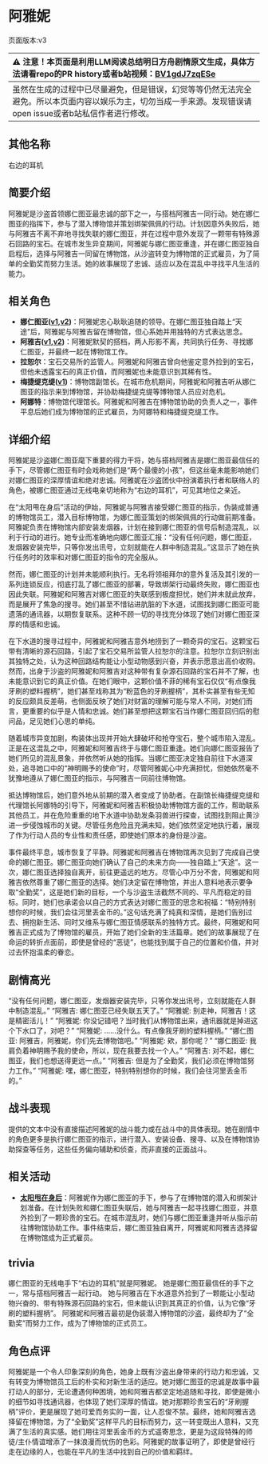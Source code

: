 # 阿雅妮
页面版本:v3
 

| :warning: 注意！本页面是利用LLM阅读总结明日方舟剧情原文生成，具体方法请看repo的PR history或者b站视频：[BV1gdJ7zqESe](https://www.bilibili.com/video/BV1gdJ7zqESe/)         |
|:----------------------------|
| 虽然在生成的过程中已尽量避免，但是错误，幻觉等等仍然无法完全避免。所以本页面内容以娱乐为主，切勿当成一手来源。发现错误请open issue或者b站私信作者进行修改。|



## 其他名称
右边的耳机
## 简要介绍
阿雅妮是沙盗首领娜仁图亚最忠诚的部下之一，与搭档阿雅吉一同行动。她在娜仁图亚的指挥下，参与了潜入博物馆并策划绑架佩佩的行动。计划因意外失败后，她与阿雅吉不离不弃地寻找失联的娜仁图亚，并在过程中意外发现了一颗带有特殊源石回路的宝石。在城市发生异变期间，阿雅妮与娜仁图亚重逢，并在娜仁图亚独自启程后，选择与阿雅吉一同留在博物馆，从沙盗转变为博物馆的正式雇员，为了简单的全勤奖而努力生活。她的故事展现了忠诚、适应以及在混乱中寻找平凡生活的能力。
## 相关角色
-   **娜仁图亚([v1](../chars/char_4138_narant.md),[v2](char_4138_narant.md))**：阿雅妮忠心耿耿追随的领导。在娜仁图亚独自踏上“天途”后，阿雅妮与阿雅吉留在博物馆，但心系她并用独特的方式表达思念。
-   **阿雅吉([v1](../chars/extended_char_a_ya_ji.md),[v2](extended_char_a_ya_ji.md))**：阿雅妮默契的搭档，两人形影不离，共同执行任务、寻找娜仁图亚，并最终一起在博物馆工作。
-   **拉恕尔**：宝石交易所的监管人。阿雅妮和阿雅吉曾向他鉴定意外捡到的宝石，但他未透露宝石的真正价值，而阿雅妮也未能意识到其稀有性。
-   **梅捷缇克缇([v1](../chars/extended_char_mei_jie_ti_ke_ti.md))**：博物馆副馆长。在城市危机期间，阿雅妮和阿雅吉听从娜仁图亚的指示来到博物馆，并协助梅捷缇克缇等博物馆人员应对危机。
-   **阿娜特**：博物馆代理馆长。阿雅妮和阿雅吉在博物馆协助的负责人之一，事件平息后她们成为博物馆的正式雇员，为阿娜特和梅捷缇克缇工作。
## 详细介绍
阿雅妮是沙盗娜仁图亚麾下重要的得力干将，她与搭档阿雅吉是娜仁图亚最信任的手下，尽管娜仁图亚有时会戏称她们是“两个最傻的小孩”，但这丝毫未能影响她们对娜仁图亚的深厚情谊和绝对忠诚。阿雅妮在沙盗团伙中扮演着执行者和联络人的角色，被娜仁图亚通过无线电亲切地称为“右边的耳机”，可见其地位之亲近。

在“太阳甩在身后”活动的伊始，阿雅妮与阿雅吉接受娜仁图亚的指示，伪装成普通的博物馆员工，潜入目标博物馆，为娜仁图亚策划的绑架佩佩的行动做前期准备。阿雅妮负责在博物馆内部安装发烟器，计划在接到娜仁图亚的信号后制造混乱，以利于行动的进行。她专业而准确地向娜仁图亚汇报：“没有任何问题，娜仁图亚，发烟器安装完毕，只等你发出讯号，立刻就能在人群中制造混乱。”这显示了她在执行任务时的效率和对娜仁图亚的指令的完全服从。

然而，娜仁图亚的计划并未能顺利执行。无名将领祖拜尔的意外复活及其引发的一系列连锁反应，彻底打乱了娜仁图亚的部署，导致绑架行动最终失败，娜仁图亚也因此失联。阿雅妮和阿雅吉对娜仁图亚的失联感到极度担忧，她们并未就此放弃，而是展开了焦急的搜寻。她们甚至不惜钻进肮脏的下水道，试图找到娜仁图亚可能遗落的通讯器，以期恢复联系。这种不顾一切的寻找充分体现了她们对娜仁图亚深厚的情感和忠诚。

在下水道的搜寻过程中，阿雅妮和阿雅吉意外地捞到了一颗奇异的宝石。这颗宝石带有清晰的源石回路，引起了宝石交易所监管人拉恕尔的注意。拉恕尔立刻识别出其独特之处，认为这种回路结构能让小型动物感到兴奋，并表示愿意出高价收购。然而，出身于沙盗的阿雅妮和阿雅吉对这种带有复杂源石回路的宝石并不了解，也未能意识到它的真正价值。在她们眼中，这颗价值不菲的稀有宝石仅仅“有点像我牙刷的塑料握柄”，她们甚至戏称其为“粉蓝色的牙刷握柄”，其朴实甚至有些无知的反应颇具反差萌，也侧面反映了她们对财富的理解可能与常人不同，对她们而言，更重要的似乎是人情和忠诚。她们甚至想把这颗宝石当作娜仁图亚回归后的慰问品，足见她们心思的单纯。

随着城市异变加剧，构装体出现并开始大肆破坏和抢夺宝石，整个城市陷入混乱。正是在这混乱之中，阿雅妮和阿雅吉终于与娜仁图亚重逢。她们向娜仁图亚报告了她们所见的混乱景象，并依然听从她的指挥。当娜仁图亚决定独自前往下水道深处，追寻她口中的“神明赐予的使命”时，尽管阿雅妮心中充满担忧，但她依然毫不犹豫地遵从了娜仁图亚的指示，与阿雅吉一同前往博物馆。

抵达博物馆后，她们意外地从前期的潜入者变成了协助者。在副馆长梅捷缇克缇和代理馆长阿娜特的引导下，阿雅妮和阿雅吉积极协助博物馆方面的工作，帮助联系其他员工，并在危险重重的地下水道中协助发条羽兽进行探查，试图找到阻止黄沙进一步侵蚀城市的关键。尽管任务危险且充满未知，她们依然坚定地执行着，展现了作为行动人员的专业性和责任感，即使她们原本的身份是沙盗。

事件最终平息，城市恢复了平静。阿雅妮和阿雅吉在博物馆再次见到了完成自己使命的娜仁图亚。娜仁图亚向她们确认了自己的未来方向——独自踏上“天途”。这一次，娜仁图亚选择独自离开，前往更遥远的地方。尽管心中万分不舍，阿雅妮和阿雅吉依然尊重了娜仁图亚的选择。她们决定留在博物馆，并出人意料地表示要争取“全勤奖”，这是她们新的目标，一个与沙盗生活截然不同的、平凡而稳定的目标。同时，她们也承诺会以自己的方式表达对娜仁图亚的思念和祝福：“特别特别想你的时候，我们会往河里丢金币的。”这句话充满了纯真和深情，是她们告别过去、拥抱新生活、同时又维系与娜仁图亚情感联系的独特方式。最终，阿雅妮和阿雅吉正式成为了博物馆的雇员，开始了她们全新的生活篇章。她们的故事展现了在命运的转折点面前，即使是曾经的“恶徒”，也能找到属于自己的位置和价值，并对过去怀抱温柔的眷恋。
## 剧情高光
“没有任何问题，娜仁图亚，发烟器安装完毕，只等你发出讯号，立刻就能在人群中制造混乱。”
“阿雅吉: 娜仁图亚已经失联五天了。”
“阿雅妮: 别走神，阿雅吉！这是精密活儿！”
“阿雅妮: 你没记错吧？当时我们从博物馆出来，通讯器就是掉进这个下水口了，对吧？”
“阿雅妮: ......没什么。有点像我牙刷的塑料握柄。”
“娜仁图亚: 阿雅吉，阿雅妮，你们先去博物馆吧。”
“阿雅妮: 欸，那你呢？”
“娜仁图亚: 我肩负着神明赐予我的使命，所以，现在我要去找一个人。”
“阿雅吉: 对不起，娜仁图亚，我们也想送得更远一点。”
“阿雅吉: 但是为了全勤奖，我们必须在博物馆努力工作。”
“阿雅妮: 嘿，娜仁图亚，特别特别想你的时候，我们会往河里丢金币的。”
## 战斗表现
提供的文本中没有直接描述阿雅妮的战斗能力或在战斗中的具体表现。她在剧情中的角色更多是执行娜仁图亚的指示，进行潜入、安装设备、搜寻、以及在博物馆协助探查等任务，这些任务偏向辅助和侦查，而非直接的正面战斗。
## 相关活动
-   **[太阳甩在身后](../stories/act35side.md)**：阿雅妮作为娜仁图亚的手下，参与了在博物馆的潜入和绑架计划准备。在计划失败和娜仁图亚失联后，她与阿雅吉一起寻找娜仁图亚，并意外捡到了一颗珍贵的宝石。在城市混乱时，她们与娜仁图亚重逢并听从指示前往博物馆协助工作。事件结束后，娜仁图亚独自离开，阿雅妮和阿雅吉选择留在博物馆成为正式雇员。
## trivia
娜仁图亚的无线电手下“右边的耳机”就是阿雅妮。
她是娜仁图亚最信任的手下之一，常与搭档阿雅吉一起行动。
她与阿雅吉在下水道意外捡到了一颗能让小型动物兴奋的、带有特殊源石回路的宝石，但未能认识到其真正的价值，认为它像“牙刷的塑料握柄”。
阿雅妮和阿雅吉最初是伪装潜入博物馆的沙盗，最终却为了“全勤奖”而努力工作，成为了博物馆的正式员工。
## 角色点评
阿雅妮是一个令人印象深刻的角色，她身上既有沙盗出身带来的行动力和忠诚，又有转变为博物馆员工后的朴实和对新生活的适应。她对娜仁图亚的忠诚是故事中最打动人的部分，无论遭遇何种困境，她和阿雅吉都坚定地追随和寻找，即使是微小的细节如寻找通讯器，也体现了她们深厚的情谊。她对那颗珍贵宝石的“牙刷握柄”评价，更是展现了她可爱而务实的一面，让人忍俊不禁。最终，她和阿雅吉选择留在博物馆，为了“全勤奖”这样平凡的目标而努力，这一转变既出人意料，又充满了生活的真实感。她们用往河里丢金币的方式遥寄思念，更是为这段特殊的师徒/主仆情谊增添了一抹浪漫而忧伤的色彩。阿雅妮的故事证明了，即使是曾经行走在边缘的人，也能在平凡的生活中找到自己的价值和羁绊。